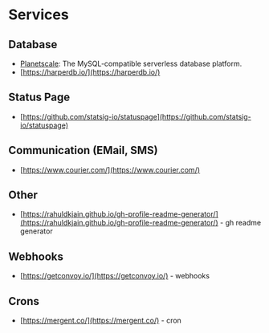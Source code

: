 # Services

## Database

- [Planetscale](https://planetscale.com/): The MySQL-compatible serverless database platform.
- [https://harperdb.io/](https://harperdb.io/)

## Status Page

- [https://github.com/statsig-io/statuspage](https://github.com/statsig-io/statuspage)

## Communication (EMail, SMS)

- [https://www.courier.com/](https://www.courier.com/)

## Other

- [https://rahuldkjain.github.io/gh-profile-readme-generator/](https://rahuldkjain.github.io/gh-profile-readme-generator/) - gh readme generator

## Webhooks

- [https://getconvoy.io/](https://getconvoy.io/) - webhooks

## Crons

- [https://mergent.co/](https://mergent.co/) - cron
